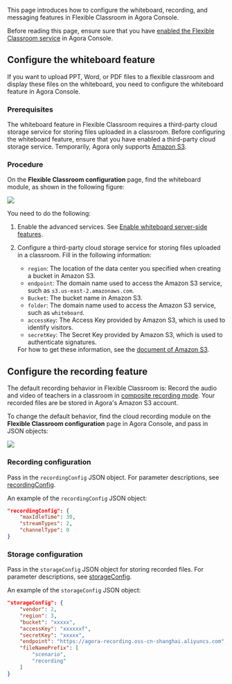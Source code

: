 This page introduces how to configure the whiteboard, recording, and messaging features in Flexible Classroom in Agora Console.

<div class="alert info">Before reading this page, ensure sure that you have <a href="/en/agora-class/agora_class_enable?platform=Web" target="_blank">enabled the Flexible Classroom service</a> in Agora Console.</div>

## Configure the whiteboard feature

If you want to upload PPT, Word, or PDF files to a flexible classroom and display these files on the whiteboard, you need to configure the whiteboard feature in Agora Console.

### Prerequisites

The whiteboard feature in Flexible Classroom requires a third-party cloud storage service for storing files uploaded in a classroom. Before configuring the whiteboard feature, ensure that you have enabled a third-party cloud storage service. Temporarily, Agora only supports <a href="https://aws.amazon.com/s3/?nc1=h_ls" target="_blank">Amazon S3</a>.

### Procedure

On the **Flexible Classroom configuration** page, find the whiteboard module, as shown in the following figure:

![](https://web-cdn.agora.io/docs-files/1641366278596)

You need to do the following:

1. Enable the advanced services. See <a href="/en/whiteboard/enable_whiteboard#enable-whiteboard-server-side-features" target="_blank">Enable whiteboard server-side features</a>.

2. Configure a third-party cloud storage service for storing files uploaded in a classroom. Fill in the following information:
      - `region`: The location of the data center you specified when creating a bucket in Amazon S3.
      - `endpoint`: The domain name used to access the Amazon S3 service, such as `s3.us-east-2.amazonaws.com`.
      - `Bucket`: The bucket name in Amazon S3.
      - `folder`: The domain name used to access the Amazon S3 service, such as `whiteboard`.
      - `accessKey`: The Access Key provided by Amazon S3, which is used to identify visitors.
      - `secretKey`: The Secret Key provided by Amazon S3, which is used to authenticate signatures.

   <div class="alert info">For how to get these information, see the <a href="https://docs.aws.amazon.com/AmazonS3/latest/userguide/Welcome.html" target="_blank">document of Amazon S3</a>.</div>

## Configure the recording feature

The default recording behavior in Flexible Classroom is: Record the audio and video of teachers in a classroom in <a href="/en/cloud-recording/cloud_recording_composite_mode?platform=RESTful" target="_blank">composite recording mode</a>. Your recorded files are be stored in Agora's Amazon S3 account.

To change the default behavior, find the cloud recording module on the **Flexible Classroom configuration** page in Agora Console, and pass in JSON objects:

![](https://web-cdn.agora.io/docs-files/1641368314262)

### Recording configuration

Pass in the `recordingConfig` JSON object. For parameter descriptions, see <a href="/en/cloud-recording/cloud_recording_api_start?platform=RESTful#recordingConfig" target="_blank">recordingConfig</a>.

An example of the `recordingConfig` JSON object:

```json
"recordingConfig": {
    "maxIdleTime": 30,
    "streamTypes": 2,
    "channelType": 0
}
```

### Storage configuration

Pass in the `storageConfig` JSON object for storing recorded files. For parameter descriptions, see <a href="/en/cloud-recording/cloud_recording_api_start?platform=RESTful#storageConfig" target="_blank">storageConfig</a>.

An example of the `storageConfig` JSON object:

```json
"storageConfig": {
    "vendor": 2,
    "region": 3,
    "bucket": "xxxxx",
    "accessKey": "xxxxxxf",
    "secretKey": "xxxxx",
    "endpoint": "https://agora-recording.oss-cn-shanghai.aliyuncs.com",
    "fileNamePrefix": [
        "scenario",
        "recording"
    ]
}
```